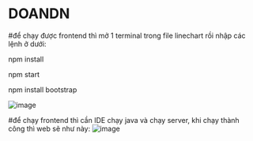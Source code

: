 # DOANDN

#để chạy được frontend thì mở 1 terminal trong file linechart rồi nhập các lệnh ở dưới:

npm install 

npm start 

npm install bootstrap

![image](https://github.com/sonqb2001567/DOANDN/assets/70211925/5af682a7-30f0-43e4-8a5f-f1447bf0a8d4)

#để chạy frontend thì cần IDE chạy java và chạy server, khi chạy thành công thì web sẽ như này: 
![image](https://github.com/sonqb2001567/DOANDN/assets/70211925/f08d0ab0-8ad0-4434-9943-0608c729677e)

